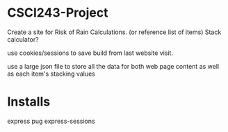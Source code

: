 # CSCI243-Project
Create a site for Risk of Rain Calculations. (or reference list of items)
Stack calculator?

use cookies/sessions to save build from last website visit.

use a large json file to store all the data for both web page content as well as each item's stacking values



# Installs
express
pug
express-sessions

